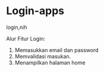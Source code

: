 # Login-apps
login,nih 

Alur Fitur Login:
1. Memasukkan email dan password
2. Memvalidasi masukan.
3. Menampilkan halaman home
